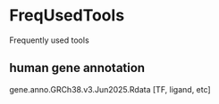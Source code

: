 # FreqUsedTools
Frequently used tools

## human gene annotation
gene.anno.GRCh38.v3.Jun2025.Rdata [TF, ligand, etc]


